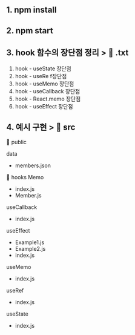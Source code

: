 ## 1. npm install

## 2. npm start

## 3. hook 함수의 장단점 정리 > 📃 .txt

1. hook - useState 장단점
2. hook - useRe f장단점
3. hook - useMemo 장단점
4. hook - useCallback 장단점
5. hook - React.memo 장단점
6. hook - useEffect 장단점

## 4. 예시 구현 > 📁 src

📁 public

data

- members.json

📁 hooks
Memo

- index.js
- Member.js

useCallback

- index.js

useEffect

- Example1.js
- Example2.js
- index.js

useMemo

- index.js

useRef

- index.js

useState

- index.js
